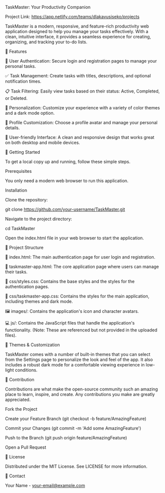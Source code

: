 TaskMaster: Your Productivity Companion

Project Link: https://app.netlify.com/teams/dlakavusiseko/projects

TaskMaster is a modern, responsive, and feature-rich productivity web application designed to help you manage your tasks effectively. With a clean, intuitive interface, it provides a seamless experience for creating, organizing, and tracking your to-do lists.

🌟 Features

🔐 User Authentication: Secure login and registration pages to manage your personal tasks.

✅ Task Management: Create tasks with titles, descriptions, and optional notification times.

📋 Task Filtering: Easily view tasks based on their status: Active, Completed, or Deleted.

🎨 Personalization: Customize your experience with a variety of color themes and a dark mode option.

👤 Profile Customization: Choose a profile avatar and manage your personal details.

📱 User-friendly Interface: A clean and responsive design that works great on both desktop and mobile devices.

🚀 Getting Started

To get a local copy up and running, follow these simple steps.

Prerequisites

You only need a modern web browser to run this application.

Installation

Clone the repository:

git clone https://github.com/your-username/TaskMaster.git


Navigate to the project directory:

cd TaskMaster


Open the index.html file in your web browser to start the application.

📂 Project Structure

📄 index.html: The main authentication page for user login and registration.

📄 taskmaster-app.html: The core application page where users can manage their tasks.

📁 css/styles.css: Contains the base styles and the styles for the authentication pages.

📁 css/taskmaster-app.css: Contains the styles for the main application, including themes and dark mode.

🖼️ images/: Contains the application's icon and character avatars.

💻 js/: Contains the JavaScript files that handle the application's functionality. (Note: These are referenced but not provided in the uploaded files).

🎨 Themes & Customization

TaskMaster comes with a number of built-in themes that you can select from the Settings page to personalize the look and feel of the app. It also includes a robust dark mode for a comfortable viewing experience in low-light conditions.

🤝 Contribution

Contributions are what make the open-source community such an amazing place to learn, inspire, and create. Any contributions you make are greatly appreciated.

Fork the Project

Create your Feature Branch (git checkout -b feature/AmazingFeature)

Commit your Changes (git commit -m 'Add some AmazingFeature')

Push to the Branch (git push origin feature/AmazingFeature)

Open a Pull Request

📄 License

Distributed under the MIT License. See LICENSE for more information.

📧 Contact

Your Name - your-email@example.com

